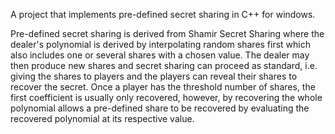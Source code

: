 A project that implements pre-defined secret sharing in C++ for windows.

Pre-defined secret sharing is derived from Shamir Secret Sharing where the dealer's polynomial is derived by interpolating random shares first which also includes one or several shares with a chosen value. The dealer may then produce new shares and secret sharing can proceed as standard, i.e. giving the shares to players and the players can reveal their shares to recover the secret. Once a player has the threshold number of shares, the first coefficient is usually only recovered, however, by recovering the whole polynomial allows a pre-defined share to be recovered by evaluating the recovered polynomial at its respective value.
